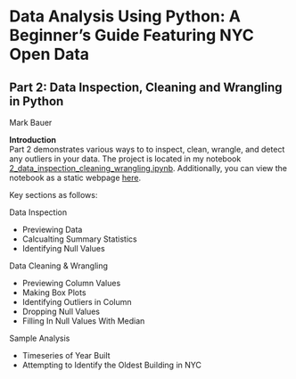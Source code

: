 # Data Analysis Using Python: A Beginner’s Guide Featuring NYC Open Data  

## Part 2: Data Inspection, Cleaning and Wrangling in Python  
Mark Bauer

**Introduction**  
Part 2 demonstrates various ways to to inspect, clean, wrangle, and detect any outliers in your data. The project is located in my notebook [2_data_inspection_cleaning_wrangling.ipynb](https://github.com/mebauer/data-analysis-using-python/blob/master/2-data-inspection-cleaning-wrangling/2_data_inspection_cleaning_wrangling.ipynb). Additionally, you can view the notebook as a static webpage [here](https://nbviewer.jupyter.org/github/mebauer/data-analysis-using-python/blob/master/2-data-inspection-cleaning-wrangling/2_data_inspection_cleaning_wrangling.ipynb).

Key sections as follows:

Data Inspection  
* Previewing Data  
* Calcualting Summary Statistics
* Identifying Null Values     
       
Data Cleaning & Wrangling  
* Previewing Column Values
* Making Box Plots
* Identifying Outliers in Column
* Dropping Null Values
* Filling In Null Values With Median

Sample Analysis
* Timeseries of Year Built
* Attempting to Identify the Oldest Building in NYC
               